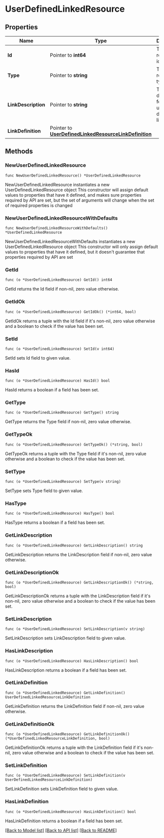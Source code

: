 # UserDefinedLinkedResource

## Properties

Name | Type | Description | Notes
------------ | ------------- | ------------- | -------------
**Id** | Pointer to **int64** | The resource identifier. | [optional] 
**Type** | Pointer to **string** | The resource type. | [optional] 
**LinkDescription** | Pointer to **string** | The description for the user-defined link. | [optional] 
**LinkDefinition** | Pointer to [**UserDefinedLinkedResourceLinkDefinition**](UserDefinedLinkedResourceLinkDefinition.md) |  | [optional] 

## Methods

### NewUserDefinedLinkedResource

`func NewUserDefinedLinkedResource() *UserDefinedLinkedResource`

NewUserDefinedLinkedResource instantiates a new UserDefinedLinkedResource object
This constructor will assign default values to properties that have it defined,
and makes sure properties required by API are set, but the set of arguments
will change when the set of required properties is changed

### NewUserDefinedLinkedResourceWithDefaults

`func NewUserDefinedLinkedResourceWithDefaults() *UserDefinedLinkedResource`

NewUserDefinedLinkedResourceWithDefaults instantiates a new UserDefinedLinkedResource object
This constructor will only assign default values to properties that have it defined,
but it doesn't guarantee that properties required by API are set

### GetId

`func (o *UserDefinedLinkedResource) GetId() int64`

GetId returns the Id field if non-nil, zero value otherwise.

### GetIdOk

`func (o *UserDefinedLinkedResource) GetIdOk() (*int64, bool)`

GetIdOk returns a tuple with the Id field if it's non-nil, zero value otherwise
and a boolean to check if the value has been set.

### SetId

`func (o *UserDefinedLinkedResource) SetId(v int64)`

SetId sets Id field to given value.

### HasId

`func (o *UserDefinedLinkedResource) HasId() bool`

HasId returns a boolean if a field has been set.

### GetType

`func (o *UserDefinedLinkedResource) GetType() string`

GetType returns the Type field if non-nil, zero value otherwise.

### GetTypeOk

`func (o *UserDefinedLinkedResource) GetTypeOk() (*string, bool)`

GetTypeOk returns a tuple with the Type field if it's non-nil, zero value otherwise
and a boolean to check if the value has been set.

### SetType

`func (o *UserDefinedLinkedResource) SetType(v string)`

SetType sets Type field to given value.

### HasType

`func (o *UserDefinedLinkedResource) HasType() bool`

HasType returns a boolean if a field has been set.

### GetLinkDescription

`func (o *UserDefinedLinkedResource) GetLinkDescription() string`

GetLinkDescription returns the LinkDescription field if non-nil, zero value otherwise.

### GetLinkDescriptionOk

`func (o *UserDefinedLinkedResource) GetLinkDescriptionOk() (*string, bool)`

GetLinkDescriptionOk returns a tuple with the LinkDescription field if it's non-nil, zero value otherwise
and a boolean to check if the value has been set.

### SetLinkDescription

`func (o *UserDefinedLinkedResource) SetLinkDescription(v string)`

SetLinkDescription sets LinkDescription field to given value.

### HasLinkDescription

`func (o *UserDefinedLinkedResource) HasLinkDescription() bool`

HasLinkDescription returns a boolean if a field has been set.

### GetLinkDefinition

`func (o *UserDefinedLinkedResource) GetLinkDefinition() UserDefinedLinkedResourceLinkDefinition`

GetLinkDefinition returns the LinkDefinition field if non-nil, zero value otherwise.

### GetLinkDefinitionOk

`func (o *UserDefinedLinkedResource) GetLinkDefinitionOk() (*UserDefinedLinkedResourceLinkDefinition, bool)`

GetLinkDefinitionOk returns a tuple with the LinkDefinition field if it's non-nil, zero value otherwise
and a boolean to check if the value has been set.

### SetLinkDefinition

`func (o *UserDefinedLinkedResource) SetLinkDefinition(v UserDefinedLinkedResourceLinkDefinition)`

SetLinkDefinition sets LinkDefinition field to given value.

### HasLinkDefinition

`func (o *UserDefinedLinkedResource) HasLinkDefinition() bool`

HasLinkDefinition returns a boolean if a field has been set.


[[Back to Model list]](../README.md#documentation-for-models) [[Back to API list]](../README.md#documentation-for-api-endpoints) [[Back to README]](../README.md)


